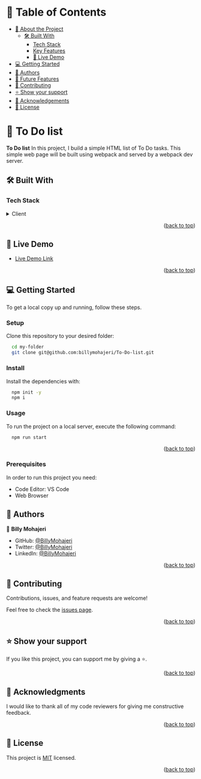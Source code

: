 <a name="readme-top"></a>

# 📗 Table of Contents

- [📖 About the Project](#about-project)
  - [🛠 Built With](#built-with)
    - [Tech Stack](#tech-stack)
    - [Key Features](#key-features)
    - [🚀 Live Demo](#live-demo)
- [💻 Getting Started](#getting-started)
- [👥 Authors](#authors)
- [🔭 Future Features](#future-features)
- [🤝 Contributing](#contributing)
- [⭐️ Show your support](#support)
- [🙏 Acknowledgements](#acknowledgements)
- [📝 License](#license)

# 📖 To Do list <a name="about-project"></a>

**To Do list** In this project, I build a simple HTML list of To Do tasks. This simple web page will be built using webpack and served by a webpack dev server.

## 🛠 Built With <a name="built-with"></a>

### Tech Stack <a name="tech-stack"></a>

<details>
  <summary>Client</summary>
  <ul>
    <li>HTML</li>
    <li>JavaScript</li>
    <li>CSS</li>
    <li>Webpack</li>
    </ul>
</details>

<p align="right">(<a href="#readme-top">back to top</a>)</p>

## 🚀 Live Demo <a name="live-demo"></a>

- [Live Demo Link](https://billymohajeri.github.io/To-Do-list/dist/)

<p align="right">(<a href="#readme-top">back to top</a>)</p>

## 💻 Getting Started <a name="getting-started"></a>

To get a local copy up and running, follow these steps.

### Setup

Clone this repository to your desired folder:

```sh
  cd my-folder
  git clone git@github.com:billymohajeri/To-Do-list.git
```

### Install

Install the dependencies with:

```sh
  npm init -y
  npm i
```

### Usage

To run the project on a local server, execute the following command:

```sh
  npm run start
```

<p align="right">(<a href="#readme-top">back to top</a>)</p>

### Prerequisites

In order to run this project you need:

- Code Editor: VS Code
- Web Browser

## 👥 Authors <a name="authors"></a>

👤 **Billy Mohajeri**

- GitHub: [@BillyMohajeri](https://github.com/billymohajeri)
- Twitter: [@BillyMohajeri](https://twitter.com/BillyMohajeri)
- LinkedIn: [@BillyMohajeri](https://www.linkedin.com/in/billymohajeri)

<p align="right">(<a href="#readme-top">back to top</a>)</p>

## 🤝 Contributing <a name="contributing"></a>

Contributions, issues, and feature requests are welcome!

Feel free to check the [issues page](../../issues/).

<p align="right">(<a href="#readme-top">back to top</a>)</p>

## ⭐️ Show your support <a name="support"></a>

If you like this project, you can support me by giving a ⭐.

<p align="right">(<a href="#readme-top">back to top</a>)</p>

## 🙏 Acknowledgments <a name="acknowledgements"></a>

I would like to thank all of my code reviewers for giving me constructive feedback.

<p align="right">(<a href="#readme-top">back to top</a>)</p>

## 📝 License <a name="license"></a>

This project is [MIT](./LICENSE/MIT.md) licensed.

<p align="right">(<a href="#readme-top">back to top</a>)</p>
